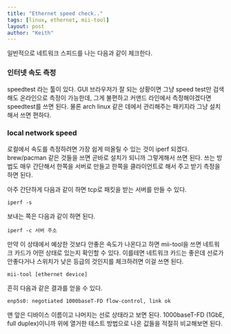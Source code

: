 ```yaml
---
title: "Ethernet speed check.."
tags: [linux, ethernet, mii-tool]
layout: post
author: "Keith"
---
```


일반적으로 네트워크 스피드를 나는 다음과 같이 체크한다.

### 인터넷 속도 측정

speedtest 라는 툴이 있다. GUI 브라우저가 잘 되는 상황이면 그냥 speed test만 검색해도 온라인으로 측정이 가능한데, 그게 불편하고 커맨드 라인에서 측정해야겠다면 speedtest를 쓰면 된다. 물론 arch linux 같은 데에서 관리해주는 패키지라 그냥 설치해서 쓰면 편하다.

### local network speed

로컬에서 속도를 측정하려면 가장 쉽게 떠올릴 수 있는 것이 iperf 되겠다. brew/pacman 같은 것들을 쓰면 곧바로 설치가 되니까 그렇게해서 쓰면 된다. 쓰는 방법도 매우 간단해서 한쪽을 서버로 만들고 한쪽을 클라이언트로 해서 주고 받기 측정을 하면 된다.

아주 간단하게 다음과 같이 하면 tcp로 패킷을 받는 서버를 만들 수 있다.

```
iperf -s
```

보내는 쪽은 다음과 같이 하면 된다.

```
iperf -c 서버 주소
```

만약 이 상태에서 예상한 것보다 안좋은 속도가 나온다고 하면 mii-tool을 쓰면 네트워크 카드가 어떤 상태로 있는지 확인할 수 있다. 이를테면 네트워크 카드는 좋은데 선로가 안좋다거나 스위치가 낮은 등급의 것인지를 체크하려면 이걸 쓰면 된다.

```
mii-tool [ethernet device]
```

흔히 다음과 같은 결과를 얻을 수 있다.
```
enp5s0: negotiated 1000baseT-FD flow-control, link ok
```
맨 앞은 디바이스 이름이고 나머지는 선로 상태라고 보면 된다. 1000baseT-FD (1GbE, full duplex)이니까 위에 열거한 테스트 방법으로 나온 값들을 적절히 비교해보면 된다.
